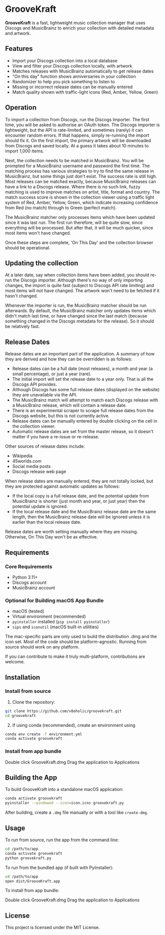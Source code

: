 # GrooveKraft

**GrooveKraft** is a fast, lightweight music collection manager that uses Discogs and MusicBrainz to enrich your collection with detailed metadata and artwork.

## Features

- Import your Discogs collection into a local database
- View and filter your Discogs collection locally, with artwork
- Matches releases with MusicBrainz automatically to get release dates
- "On this day" function shows anniversaries in your collection
- Randomizer to help you pick something to listen to
- Missing or incorrect release dates can be manually entered
- Match quality shown with traffic-light icons (Red, Amber, Yellow, Green)

## Operation

To import a collection from Discogs, run the Discogs Importer. The first time, you will be asked to authorise an OAuth token. The Discogs importer
is lightweight, but the API is rate-limited, and sometimes (rarely) it can encounter random errors. If that happens, simply re-running the import
should fix it. On the first import, the primary artwork will be downloaded from Discogs and saved locally. At a guess it takes about 10 minutes
to import 1,000 items.

Next, the collection needs to be matched in MusicBrainz. You will be prompted for a MusicBrainz username and password the first time.
The matching process has various strategies to try to find the same release in MusicBrainz, but some things just don't exist.
The success rate is still high. Most releases can be matched exactly, because MusicBrainz releases can have a link to a Discogs release.
Where there is no such link, fuzzy matching is used to improve matches on artist, title, format and country. The match success score is shown
in the collection viewer using a traffic light system of Red, Amber, Yellow, Green, which indicate increasing confidence from Red (no match)
through to Green (perfect match).

The MusicBrainz matcher only processes items which have been updated since it was last run. The first run therefore, will be
quite slow, since everything will be processed. But after that, it will be much quicker, since most items won't have changed.

Once these steps are complete, 'On This Day' and the collection browser should be operational.

## Updating the collection

At a later date, say when collection items have been added, you should re-run the Discogs importer. Although there's no way of only importing changes, the import is quite fast (subject to Discogs API rate limiting) and most items will not have changed. The artwork won't need to be fetched if it hasn't changed.

Whenever the importer is run, the MusicBrainz matcher should be run afterwards. By default, the MusicBrainz matcher only updates items which didn't match last time, or have changed since the last match (because something changed in the Discogs metadata for the release). So it should be relatively fast.

## Release Dates

Release dates are an important part of the application. A summary of how they are derived and how they can be overridden is as follows:

- Release dates can be a full date (most releases), a month and year (a small percentage), or just a year (rare).
- The initial import will set the release date to a year only. That is all the Discogs API provides.
- Although Discogs has some full release dates (displayed on the website) they are unavailable via the API.
- The MusicBrainz match will attempt to match each Discogs release with a MusicBrainz release, which will contain a release date.
- There is an experimental scraper to scrape full release dates from the Discogs website, but this is not currently active.
- Release dates can be manually entered by double clicking on the cell in the collection viewer.
- Automatic release dates are set from the master release, so it doesn't matter if you have a re-issue or re-release.

Other sources of release dates include:

- Wikipedia
- 45worlds.com
- Social media posts
- Discogs release web page

When release dates are manually entered, they are not totally locked, but they are protected against automatic updates as follows:

- If the local copy is a full release date, and the potential update from MusicBrainz is shorter (just month and year, or just year) then the potential update is ignored.
- If the local release date and the MusicBrainz release date are the same length, then the MusicBrainz release date will be ignored unless
it is earlier than the local release date.

Release dates are worth setting manually where they are missing. Otherwise, On This Day won't be as effective.

## Requirements

### Core Requirements

- Python 3.11+
- Discogs account
- MusicBrainz account

### Optional for Building macOS App Bundle

- macOS (tested)
- Virtual environment (recommended)
- `pyinstaller` installed (`pip install pyinstaller`)
- `sips` and `iconutil` (macOS built-in utilities)

The mac-specific parts are only used to build the distribution .dmg and the icon set. Most of the code should be platform-agnostic. Running from source should work on any platform.

If you can contribute to make it truly multi-platform, contributions are welcome.

## Installation

### Install from source

1. Clone the repository:

```bash
git clone https://github.com/v8oholic/groovekraft.git
cd groovekraft
```

2. If using conda (recommended), create an environment using
```bash
conda env create -f environment.yml
conda activate groovekraft
```

### Install from app bundle

Double click GrooveKraft.dmg
Drag the application to Applications


## Building the App

To build GrooveKraft into a standalone macOS application:

```bash
conda activate groovekraft
pyinstaller --windowed --icon=icon.icns groovekraft.py
```

After building, create a `.dmg` file manually or with a tool like `create-dmg`.

## Usage

To run from source, run the app from the command line:

```bash
cd /path/to/app
conda activate groovekraft
python groovekraft.py
```

To run from the bundled app (if built with PyInstaller):

```bash
cd /path/to/app
open dist/GrooveKraft.app
```

To install from app bundle:

Double click GrooveKraft.dmg
Drag the application to Applications


## License

This project is licensed under the MIT License.